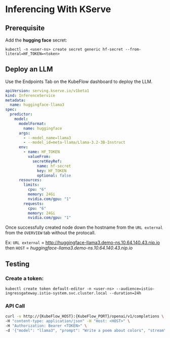 # Inferencing With KServe

## Prerequisite

Add the **hugging face** secret:

`kubectl -n <user-ns> create secret generic hf-secret --from-literal=HF_TOKEN=<token>`

## Deploy an LLM

Use the Endpoints Tab on the KubeFlow dashboard to deploy the LLM.

```yaml
apiVersion: serving.kserve.io/v1beta1
kind: InferenceService
metadata:
  name: huggingface-llama3
spec:
  predictor:
    model:
      modelFormat:
        name: huggingface
      args:
        - --model_name=llama3
        - --model_id=meta-llama/Llama-3.2-3B-Instruct
      env:
        - name: HF_TOKEN
          valueFrom:
            secretKeyRef:
              name: hf-secret
              key: HF_TOKEN
              optional: false
      resources:
        limits:
          cpu: "6"
          memory: 24Gi
          nvidia.com/gpu: "1"
        requests:
          cpu: "6"
          memory: 24Gi
          nvidia.com/gpu: "1"
```

Once successfully created node down the hostname from the `URL external` from the `OVERVIEW` tab without the protocall.

Ex: `URL external` = http://huggingface-llama3.demo-ns.10.64.140.43.nip.io then `HOST` = *huggingface-llama3.demo-ns.10.64.140.43.nip.io*

## Testing

### Create a token:

`kubectl create token default-editor -n <user-ns> --audience=istio-ingressgateway.istio-system.svc.cluster.local --duration=24h`

### API Call

```bash
curl -v http://{KubeFlow_HOST}:{KubeFlow_PORT}/openai/v1/completions \
-H "content-type: application/json" -H "Host: <HOST>" \
-H "Authorization: Bearer <TOKEN>" \
-d '{"model": "llama3", "prompt": "Write a poem about colors", "stream":false, "max_tokens": 100}'
```
